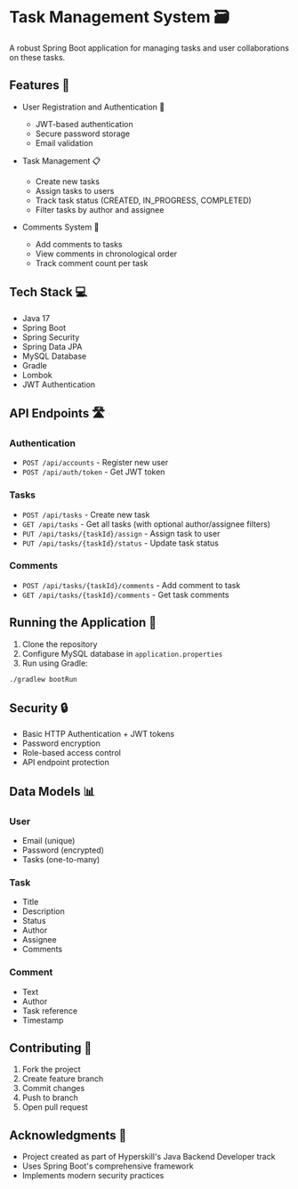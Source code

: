 # Task Management System 🗃️

A robust Spring Boot application for managing tasks and user collaborations on these tasks.

## Features 🌟

- User Registration and Authentication 🔐
  - JWT-based authentication
  - Secure password storage
  - Email validation

- Task Management 📋
  - Create new tasks
  - Assign tasks to users
  - Track task status (CREATED, IN_PROGRESS, COMPLETED)
  - Filter tasks by author and assignee

- Comments System 💬
  - Add comments to tasks
  - View comments in chronological order
  - Track comment count per task

## Tech Stack 💻

- Java 17
- Spring Boot
- Spring Security
- Spring Data JPA
- MySQL Database
- Gradle
- Lombok
- JWT Authentication

## API Endpoints 🛣️

### Authentication
- `POST /api/accounts` - Register new user
- `POST /api/auth/token` - Get JWT token

### Tasks
- `POST /api/tasks` - Create new task
- `GET /api/tasks` - Get all tasks (with optional author/assignee filters)
- `PUT /api/tasks/{taskId}/assign` - Assign task to user
- `PUT /api/tasks/{taskId}/status` - Update task status

### Comments
- `POST /api/tasks/{taskId}/comments` - Add comment to task
- `GET /api/tasks/{taskId}/comments` - Get task comments

## Running the Application 🚀

1. Clone the repository
2. Configure MySQL database in `application.properties`
3. Run using Gradle:
```bash
./gradlew bootRun
```

## Security 🔒

- Basic HTTP Authentication + JWT tokens
- Password encryption
- Role-based access control
- API endpoint protection

## Data Models 📊

### User
- Email (unique)
- Password (encrypted)
- Tasks (one-to-many)

### Task
- Title
- Description
- Status
- Author
- Assignee
- Comments

### Comment
- Text
- Author
- Task reference
- Timestamp

## Contributing 🤝

1. Fork the project
2. Create feature branch
3. Commit changes
4. Push to branch
5. Open pull request

## Acknowledgments 🙏

- Project created as part of Hyperskill's Java Backend Developer track
- Uses Spring Boot's comprehensive framework
- Implements modern security practices
